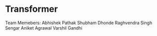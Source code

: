 # Transformer
Team Memebers:
Abhishek Pathak
Shubham Dhonde
Raghvendra Singh Sengar
Aniket Agrawal
Varshil Gandhi
